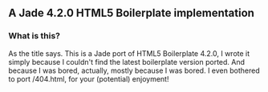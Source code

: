 ## A Jade 4.2.0 HTML5 Boilerplate implementation

### What is this?

As the title says. This is a Jade port of HTML5 Boilerplate 4.2.0, I wrote it simply because I couldn't find the latest boilerplate version ported. And because I was bored, actually, mostly because I was bored. I even bothered to port /404.html, for your (potential) enjoyment!